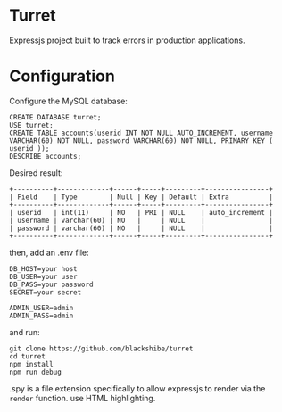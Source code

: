 # Turret

Expressjs project built to track errors in production applications.

# Configuration

Configure the MySQL database:

```
CREATE DATABASE turret;
USE turret;
CREATE TABLE accounts(userid INT NOT NULL AUTO_INCREMENT, username VARCHAR(60) NOT NULL, password VARCHAR(60) NOT NULL, PRIMARY KEY ( userid ));
DESCRIBE accounts;
```

Desired result:

```
+----------+-------------+------+-----+---------+----------------+
| Field    | Type        | Null | Key | Default | Extra          |
+----------+-------------+------+-----+---------+----------------+
| userid   | int(11)     | NO   | PRI | NULL    | auto_increment |
| username | varchar(60) | NO   |     | NULL    |                |
| password | varchar(60) | NO   |     | NULL    |                |
+----------+-------------+------+-----+---------+----------------+
```

then, add an .env file:

```
DB_HOST=your host
DB_USER=your user
DB_PASS=your password
SECRET=your secret

ADMIN_USER=admin
ADMIN_PASS=admin
```

and run:

```
git clone https://github.com/blackshibe/turret
cd turret
npm install
npm run debug
```

.spy is a file extension specifically to allow expressjs to render via the `render` function. use HTML highlighting.
